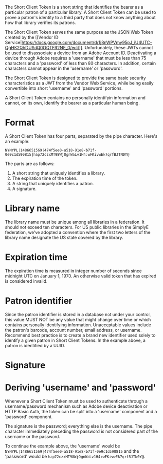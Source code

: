 The Short Client Token is a short string that identifies the bearer as a particular patron of a particular library. A Short Client Token can be used to prove a patron's identity to a third party that does not know anything about how that library verifies its patrons.

The Short Client Token serves the same purpose as the JSON Web Token created by the [[Vendor ID Service|https://docs.google.com/document/d/1j8nWPVmy95pJ_iU4UTC-QgHK2QhDUSdQ0OQTFR2NE_0/edit]]. Unfortunately, these JWTs cannot be used to disassociate a device from an Adobe Account ID. Deactivating a device through Adobe requires a 'username' that must be less than 75 characters and a 'password' of less than 80 characters. In addition, certain characters cannot appear in the 'username' or 'password'. 

The Short Client Token is designed to provide the same basic security characteristics as a JWT from the Vendor Web Service, while being easily convertible into short 'username' and 'password' portions.

A Short Client Token contains no personally identifyin information and cannot, on its own, identify the bearer as a particular human being.

# Format

A Short Client Token has four parts, separated by the pipe character. Here's an example:

```
NYNYPL|1486651569|474f5ee0-a518-91e8-b71f-0e9c1d590815|hap72czxMT98WjOgnWaLv1H4:wFKivwEk7qrfBJTN0Y@
```

The parts are as follows:

1. A short string that uniquely identifies a library.
2. The expiration time of the token.
3. A string that uniquely identifies a patron.
4. A signature.

# Library name

The library name must be unique among all libraries in a federation. It should not exceed ten characters. For US public libraries in the SimplyE federation, we've adopted a convention where the first two letters of the library name designate the US state covered by the library.

# Expiration time

The expiration time is measured in integer number of seconds since midnight UTC on January 1, 1970. An otherwise valid token that has expired is considered invalid.

# Patron identifier

Since the patron identifier is stored in a database not under your control, this value MUST NOT be any value that might change over time or which contains personally identifying information. Unacceptable values include the patron's barcode, account number, email address, or username. Recommend best practice is to create a brand new identifier used solely to identify a given patron in Short Client Tokens. In the example above, a patron is identified by a UUID.

# Signature

# Deriving 'username' and 'password'

Whenever a Short Client Token must be used to authenticate through a username/password mechanism such as Adobe device deactivation or HTTP Basic Auth, the token can be split into a 'username' component and a 'password' component.

The signature is the password; everything else is the username. The pipe character immediately preceding the password is not considered part of the username or the password.

To continue the example above, the 'username' would be `NYNYPL|1486651569|474f5ee0-a518-91e8-b71f-0e9c1d590815` and the 'password' would be `hap72czxMT98WjOgnWaLv1H4:wFKivwEk7qrfBJTN0Y@`.

